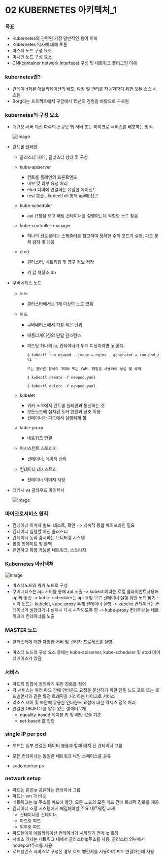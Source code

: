 # 02 KUBERNETES 아키텍처_1

### 목표

- Kubernetes와 관련된 가장 일반적인 용어 이해
- Kubernetes 역사에 대해 토론
- 마스터 노드 구성 요소
- 미니언 노드 구성 요소
- CNI(container network interface) 구성 및 네트워크 플러그인 이해

### kubernetes란?

- 컨테이너화된 애플리케이션의 배포, 확장 및 관리를 자동화하기 위한 오픈 소스 시스템
- Borg라는 프로젝트에서 구글에서 15년의 경험을 바탕으로 구축됨

### kubernetes의 구성 요소

- 대규모 서버 대신 다수의 소규모 웹 서버 또는 마이크로 서비스를 배포하는 방식

  ![image](https://user-images.githubusercontent.com/38436013/107011971-bd846000-67db-11eb-98b4-65204beb88b7.png)

- 컨트롤 플레인

  - 클러스터 제어 , 클러스터 상태 및 구성

  - kube-apiserver

    - 컨트롤 플레인의 프론트엔드
    - 내부 및 외부 요청 처리
    - etcd 디비에 연결하는 유일한 에이전트
    - rest 호출 , kubectl cli 통해 api에 접근

  - kube-scheduler

    - api 요청을 보고 해당 컨테이너를 실행하는데 적합한 노드 찾음

  - kube-controller-manager

    - 하나의 컨트롤러는 스케줄러를 참고하여 정확한 수의 포드가 실행, 파드 문제 감지 및 대응

  - etcd

    - 클러스터, 네트워킹 및 영구 정보 저장

    - 키 값 저장소 db

- 쿠버네티스 노드

  - 노드

    - 클러스터에서는 1개 이상의 노드 있음

  - 파드

    - 쿠버네티스에서 가장 작은 단위

    - 애플리케이션의 단일 인스턴스

    - 파드당 하나의 ip, 컨테이너가 두개 이상이라면 ip 공유

      ~~~
      $ kubectl run newpod --image = nginx --generator = run-pod / v1
      
      또는 올바른 형식의 JSON 또는 YAML 파일을 사용하여 생성 및 삭제
      
      $ kubectl create -f newpod.yaml
      
      $ kubectl delete -f newpod.yaml
      ~~~

  - kubelet
    - 워커 노드에서 컨트롤 플레인과 통신하는 것
    - 모든노드에 설치된 도커 엔진과 상호 작용
    - 컨테이너가 파드에서 실행되게 함
  - kube-proxy
    - 네트워크 연결
  - 퍼시스턴트 스토리지
    - 컨테이너, 데이터 관리
  - 컨테이너 레지스트리
    - 컨테이너 이미지 저장

- 레거시 vs 클라우드 아키텍처

  ![image](https://user-images.githubusercontent.com/38436013/107010100-3fbf5500-67d9-11eb-9e88-f6e345f882c6.png)



### 마이크로서비스 원칙

- 컨테이너 이미지 빌드, 테스트, 확인 => 지속적 통합 파이프라인 필요
- 컨테이너 실행할 머신 클러스터 
- 컨테이너 동작 감시하는 모니터링 시스템
- 롤링 업데이트 및 롤백
- 유연하고 확장 가능한 네트워크, 스토리지

### Kubernetes 아키텍처



![image](https://user-images.githubusercontent.com/38436013/107010644-f4597680-67d9-11eb-9c29-d4a3af2fd389.png)

- 마스터노드와 워커 노드로 구성
- 쿠버네티스는 api 서버를 통해 api 노출 -> kubectl이라는 로컬 클라이언트사용해 api와 통신 -> kube -scheduler는 api 요청 보고 컨테이너 실행 위한 노드 찾기 -> 각 노드는 kubelet, kube-proxy 두개 컨테이너 실행 -> kubelet 컨테이너는 컨테이너가 실행되거나 실패시 다시 시작되도록 함 ->  kube-proxy 컨테이너는 네트워크에 컨테이너를 노출

### MASTER 노드

-  클러스터에 대한 다양한 서버 및 관리자 프로세스를 실행

- 마스터 노드의 구성 요소 중에는 kube-apiserver, kube-scheduler 및 etcd 데이터베이스가 있음

### 서비스

- 파드의 집합에 정의하기 위한 경로를 정의
- 각 서비스는 여러 파드 간에 인바운드 요청을 분산하기 위한 단일 노드 포트 또는 로드밸런서와 같은 특정 트래픽을 처리하는 마이크로 서비스
- 리소스 제어 및 보안에 유용한 인바운드 요청에 대한 액세스 정책 처리
- 연결한 OBJECT를 알수 있는 셀렉터 2개
  - equality-based 레이블 키 및 해당 값을 기준
  - set-based 값 집합

### single IP per pod

- 포드는 일부 연결된 데이터 볼륨과 함께 배치 된 컨테이너 그룹
-  모든 컨테이너는 동일한 네트워크 네임 스페이스를 공유

- sudo docker ps

### network setup

- 파드는 같은ip 공유하는 컨테이너 그룹
- 파드는 vm 과 비슷
- 네트워크는 ip 주소를 파드에 할당, 모든 노드의 모든 파드 간에 트래픽 경로를 제공
- 컨테이너 조정 시스템에서 해결해야할 주요 네트워킹 과제
  - 컨테이너랑 컨테이너
  - 파드랑 파드
  - 외부랑 파드
- 파드들에게 애플리케이션 컨테이너가 시작되기 전에 ip 할당
- 서비스 개체는 네트워크 내에서 클러스터ip주소를 사용, 클러스터 외부에서 nodeport주소를 사용
- 로드밸런스 서비스로 구성된 경우 로드 밸런서를 사용하여 포드 연결하는데 사용

